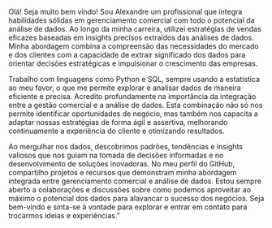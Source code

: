Olá! Seja muito bem vindo! Sou Alexandre um profissional que integra habilidades sólidas em gerenciamento comercial com todo o potencial da análise de dados. Ao longo da minha carreira, utilizei estratégias de vendas eficazes baseadas em insights precisos extraídos das análises de dados. Minha abordagem combina a compreensão das necessidades do mercado e dos clientes com a capacidade de extrair significado dos dados para orientar decisões estratégicas e impulsionar o crescimento das empresas.

Trabalho com linguagens como Python e SQL, sempre usando a estatística ao meu favor, o que me permite explorar e analisar dados de maneira eficiente e precisa. Acredito profundamente na importância da integração entre a gestão comercial e a análise de dados. Esta combinação não só nos permite identificar oportunidades de negócio, mas também nos capacita a adaptar nossas estratégias de forma ágil e assertiva, melhorando continuamente a experiência do cliente e otimizando resultados.

Ao mergulhar nos dados, descobrimos padrões, tendências e insights valiosos que nos guiam na tomada de decisões informadas e no desenvolvimento de soluções inovadoras. No meu perfil do GitHub, compartilho projetos e recursos que demonstram minha abordagem integrada entre gerenciamento comercial e análise de dados. Estou sempre aberto a colaborações e discussões sobre como podemos aproveitar ao máximo o potencial dos dados para alavancar o sucesso dos negócios. Seja bem-vindo e sinta-se à vontade para explorar e entrar em contato para trocarmos ideias e experiências."





